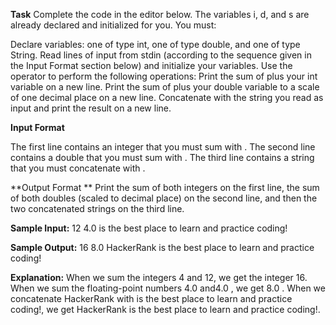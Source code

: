 **Task**
Complete the code in the editor below. The variables i, d, and s are already declared and initialized for you. You must:

Declare  variables: one of type int, one of type double, and one of type String.
Read  lines of input from stdin (according to the sequence given in the Input Format section below) and initialize your  variables.
Use the  operator to perform the following operations:
Print the sum of  plus your int variable on a new line.
Print the sum of  plus your double variable to a scale of one decimal place on a new line.
Concatenate  with the string you read as input and print the result on a new line.

**Input Format**

The first line contains an integer that you must sum with .
The second line contains a double that you must sum with .
The third line contains a string that you must concatenate with .

**Output Format
**
Print the sum of both integers on the first line, the sum of both doubles (scaled to  decimal place) on the second line, and then the two concatenated strings on the third line.

**Sample Input:**
12
4.0
is the best place to learn and practice coding!

**Sample Output:**
16
8.0
HackerRank is the best place to learn and practice coding!

**Explanation:**
When we sum the integers 4 and 12, we get the integer 16.
When we sum the floating-point numbers 4.0 and4.0 , we get 8.0 .
When we concatenate HackerRank with is the best place to learn and practice coding!, we get HackerRank is the best place to learn and practice coding!.
